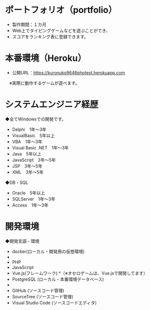 # ポートフォリオ（portfolio）
* 製作期間：１カ月
* Web上でタイピングゲームなどを遊ぶことができ、
* スコアをランキング表に登録できます。

# 本番環境（Heroku）
* 公開URL：https://kuronuko9646phptest.herokuapp.com

　※実際に動作するゲームが遊べます。

# システムエンジニア経歴
◆全てWindowsでの開発です。
* Delphi　1年～3年
* VisualBasic　5年以上
* VBA　1年～3年
* Visual Basic .NET　1年～3年
* Java　5年以上
* JavaScript　3年～5年
* JSP　3年～5年
* XML　3年～5年

◆DB・SQL
* Oracle　5年以上
* SQLServer　1年～3年
* Access　1年～3年

# 開発環境
◆開発言語・環境
* docker(ローカル・開発用の仮想環境)
* 
* PHP
* JavaScript
* Vue.js(フレームワーク)
*（※オセロゲームは、Vue.jsで開発してます）
* PostgreSQL (ローカル・本番環境データベース)
* 
* GitHub (ソースコード管理)
* SourceTree (ソースコード管理)
* Visual Studio Code (ソースコードエディタ)
